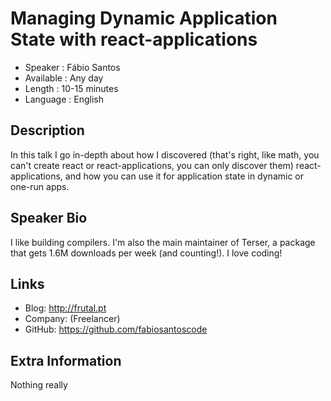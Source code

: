 Managing Dynamic Application State with react-applications
=========================

* Speaker   : Fábio Santos
* Available : Any day
* Length    : 10-15 minutes
* Language  : English

Description
-----------

In this talk I go in-depth about how I discovered (that's right, like math, you can't create react or react-applications, you can only discover them) react-applications, and how you can use it for application state in dynamic or one-run apps.

Speaker Bio
-----------

I like building compilers. I'm also the main maintainer of Terser, a package that gets 1.6M downloads per week (and counting!). I love coding!

Links
-----

* Blog: http://frutal.pt
* Company: (Freelancer)
* GitHub: https://github.com/fabiosantoscode

Extra Information
-----------------

Nothing really
